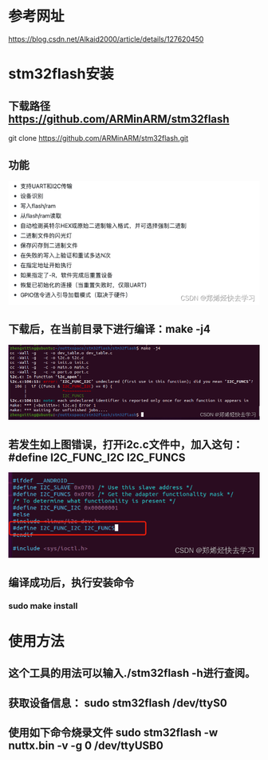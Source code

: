 #       参考网址
https://blog.csdn.net/Alkaid2000/article/details/127620450

#       stm32flash安装
##      下载路径    https://github.com/ARMinARM/stm32flash
git clone https://github.com/ARMinARM/stm32flash.git
##      功能
![alt text](stm32flash/function.png)
##      下载后，在当前目录下进行编译：make -j4
![alt text](<stm32flash/make error.png>)
##      若发生如上图错误，打开i2c.c文件中，加入这句： #define I2C_FUNC_I2C I2C_FUNCS
![alt text](<stm32flash/I2C_FUNC_I2C I2C_FUNCS.png>)
##      编译成功后，执行安装命令
###     sudo make install

#       使用方法
##      这个工具的用法可以输入./stm32flash -h进行查阅。
##      获取设备信息：  sudo stm32flash    /dev/ttyS0
##      使用如下命令烧录文件    sudo stm32flash -w nuttx.bin -v -g 0 /dev/ttyUSB0
